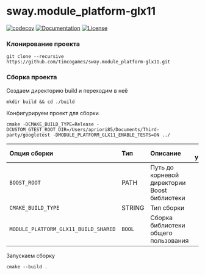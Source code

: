 # sway.module_platform-glx11

[![codecov][codecov-svg]][codecov-url] [![Documentation][codedocs-svg]][codedocs-url] [![License][license-svg]][license-url]

### Клонирование проекта

```console
git clone --recursive https://github.com/timcogames/sway.module_platform-glx11.git
```

### Сборка проекта

Создаем директорию build и переходим в неё

```console
mkdir build && cd ./build
```

Конфигурируем проект для сборки

```console
cmake -DCMAKE_BUILD_TYPE=Release -DCUSTOM_GTEST_ROOT_DIR=/Users/apriori85/Documents/Third-party/googletest -DMODULE_PLATFORM_GLX11_ENABLE_TESTS=ON ../
```

Опция сборки | Тип | Описание | По умолчанию
:---|:---|:---|:---:
`BOOST_ROOT` | PATH | Путь до корневой директории Boost библиотеки | `-`
`CMAKE_BUILD_TYPE` | STRING | Тип сборки | `Debug`
`MODULE_PLATFORM_GLX11_BUILD_SHARED` | `BOOL` | Сборка библиотеки общего пользования | `OFF`

Запускаем сборку

```console
cmake --build .
```

[codecov-svg]: https://codecov.io/gh/timcogames/sway.module_platform-glx11/branch/master/graph/badge.svg
[codecov-url]: https://codecov.io/gh/timcogames/sway.module_platform-glx11
[codedocs-svg]: https://codedocs.xyz/timcogames/sway.module_platform-glx11.svg
[codedocs-url]: https://codedocs.xyz/timcogames/sway.module_platform-glx11/
[license-svg]: https://img.shields.io/github/license/mashape/apistatus.svg
[license-url]: LICENSE
